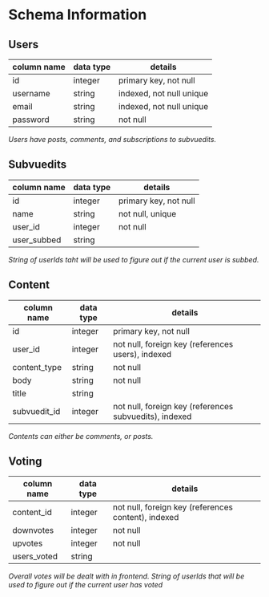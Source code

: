 # Schema Information

## Users
column name   | data type | details
--------------|-----------|----------
id            | integer   | primary key, not null
username      | string    | indexed, not null unique
email         | string    | indexed, not null unique
password      | string    | not null

*Users have posts, comments, and subscriptions to subvuedits.*

## Subvuedits
column name   | data type | details
--------------|-----------|-----------
id            | integer   | primary key, not null
name          | string    | not null, unique
user_id       | integer   | not null
user_subbed   | string    | 

*String of userIds taht will be used to figure out if the current user is subbed.*

## Content
column name   | data type | details
--------------|-----------|-----------
id            | integer   | primary key, not null
user_id       | integer   | not null, foreign key (references users), indexed
content_type  | string    | not null
body          | string    | not null
title         | string    | 
subvuedit_id  | integer   | not null, foreign key (references subvuedits), indexed

*Contents can either be comments, or posts.*

## Voting
column name   | data type | details
--------------|-----------|----------
content_id    | integer   | not null, foreign key (references content), indexed
downvotes     | integer   | not null
upvotes       | integer   | not null
users_voted   | string    | 

*Overall votes will be dealt with in frontend. String of userIds that will be used to figure out if the current user has voted*

